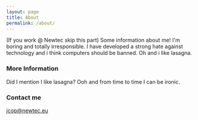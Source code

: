 ```yaml
---
layout: page
title: About
permalink: /about/
---
```


(If you work @ Newtec skip this part)
Some information about me! I'm boring and totally irresponsible. I have developed a strong hate against technology and i think computers should be banned. 
Oh and i like lasagna.

### More Information

Did I mention I like lasagna? Ooh and from time to time I can be ironic.
### Contact me

[jcop@newtec.eu](mailto:jcop@newtec.eu)